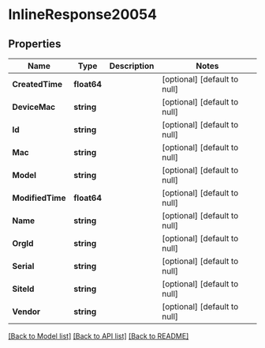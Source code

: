 # InlineResponse20054

## Properties
Name | Type | Description | Notes
------------ | ------------- | ------------- | -------------
**CreatedTime** | **float64** |  | [optional] [default to null]
**DeviceMac** | **string** |  | [optional] [default to null]
**Id** | **string** |  | [optional] [default to null]
**Mac** | **string** |  | [optional] [default to null]
**Model** | **string** |  | [optional] [default to null]
**ModifiedTime** | **float64** |  | [optional] [default to null]
**Name** | **string** |  | [optional] [default to null]
**OrgId** | **string** |  | [optional] [default to null]
**Serial** | **string** |  | [optional] [default to null]
**SiteId** | **string** |  | [optional] [default to null]
**Vendor** | **string** |  | [optional] [default to null]

[[Back to Model list]](../README.md#documentation-for-models) [[Back to API list]](../README.md#documentation-for-api-endpoints) [[Back to README]](../README.md)

